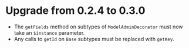 # Upgrade from 0.2.4 to 0.3.0

- The `getFields` method on subtypes of `ModelAdminDecorator` must now take an `$instance` parameter.
- Any calls to `getId` on `Base` subtypes must be replaced with `getKey`.
